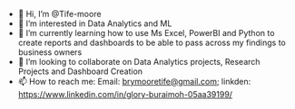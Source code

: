 - 👋 Hi, I’m @Tife-moore
- 👀 I’m interested in Data Analytics and ML
- 🌱 I’m currently learning how to use Ms Excel, PowerBI and Python to create reports and dashboards to be able to pass across my findings to business owners
- 💞️ I’m looking to collaborate on Data Analytics projects, Research Projects and Dashboard Creation
- 📫 How to reach me: Email: brymooretife@gmail.com;  linkden: https://www.linkedin.com/in/glory-buraimoh-05aa39199/

<!---
Tife-moore/Tife-moore is a ✨ special ✨ repository because its `README.md` (this file) appears on your GitHub profile.
You can click the Preview link to take a look at your changes.
--->
